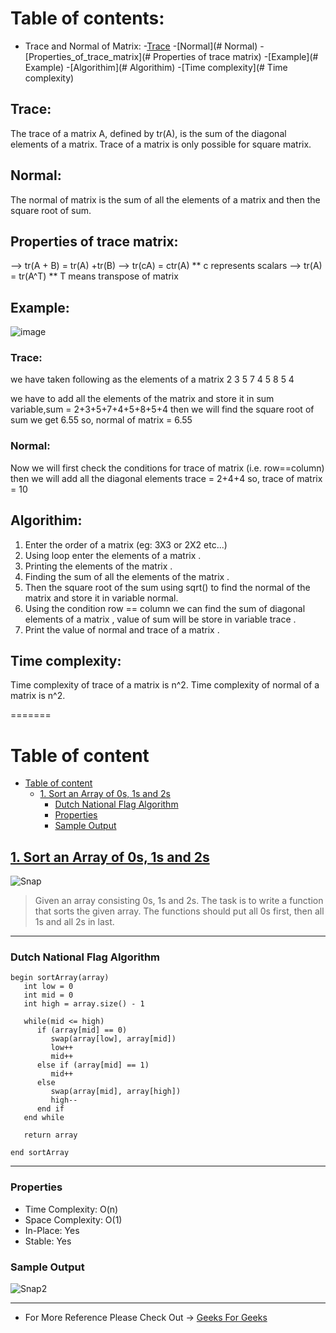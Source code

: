 # Table of contents:

- Trace and Normal of Matrix:
    -[Trace](#Trace)
    -[Normal](# Normal)
    -[Properties_of_trace_matrix](# Properties of trace matrix)
    -[Example](# Example)
    -[Algorithim](# Algorithim)
    -[Time complexity](# Time complexity)

## Trace:

The trace of a matrix A, defined by tr(A), is the sum of the diagonal elements of a matrix. Trace of a matrix is only possible for square matrix.

## Normal:

The normal of matrix is the sum of all the elements of a matrix and then the square root of sum.

## Properties of trace matrix:

 --> tr(A + B) = tr(A) +tr(B)
 --> tr(cA) = ctr(A)  ** c represents scalars
 --> tr(A) = tr(A^T)  ** T means transpose of matrix 

## Example: 

![image](https://user-images.githubusercontent.com/100208233/158046978-b535dc41-9ad6-4d5b-ad27-0580fa836415.png)

### Trace:

we have taken following as the elements of a matrix 
2 3 5
7 4 5
8 5 4

we have to add all the elements of the matrix and store it in sum variable,sum = 2+3+5+7+4+5+8+5+4 then we will find the square root of sum we get 6.55
so, normal of matrix = 6.55

### Normal:

Now we will first check the conditions for trace of matrix (i.e. row==column) then we will add all the diagonal elements 
trace = 2+4+4  so, trace of matrix = 10

## Algorithim:

1. Enter the order of a matrix (eg: 3X3 or 2X2 etc...)
2. Using loop enter the elements of a matrix .
3. Printing the elements of the matrix .
4. Finding the sum of all the elements of the matrix .
5. Then the square root of the sum using sqrt() to find the normal of the matrix and store it in variable normal.
6. Using the condition row == column we can find the sum of diagonal elements of a matrix , value of sum will be store in
 variable trace .
7. Print the value of normal and trace of a matrix .

## Time complexity:

Time complexity of trace of a matrix is n^2.
Time complexity of normal of a matrix is n^2.

=======
<!-- Table of content -->

# Table of content
- [Table of content](#table-of-content)
  - [1. Sort an Array of 0s, 1s and 2s](#1-sort-an-array-of-0s-1s-and-2s)
    - [Dutch National Flag Algorithm](#dutch-national-flag-algorithm)
    - [Properties](#properties)
    - [Sample Output](#sample-output)


## [1. Sort an Array of 0s, 1s and 2s](https://github.com/Lakhankumawat/LearnCPP/blob/main/A-Array/Sort_0_1_2.cpp)

![Snap](https://user-images.githubusercontent.com/53018678/156426951-61050466-bf4a-4685-be42-e81a5cf623cb.png)


> Given an array consisting 0s, 1s and 2s. The task is to write a function that sorts the given array. The functions should put all 0s first, then all 1s and all 2s in last.
<hr>

### Dutch National Flag Algorithm
```
begin sortArray(array)
   int low = 0
   int mid = 0
   int high = array.size() - 1

   while(mid <= high)
      if (array[mid] == 0)
         swap(array[low], array[mid])
         low++
         mid++
      else if (array[mid] == 1)
         mid++
      else
         swap(array[mid], array[high])
         high--
      end if
   end while

   return array

end sortArray
```
   <hr>

### Properties
* Time Complexity: O(n)
* Space Complexity: O(1)
* In-Place: Yes
* Stable: Yes

### Sample Output
![Snap2](https://user-images.githubusercontent.com/53018678/156428828-324bda09-356d-47dc-bfaa-793bae0a3dff.png)


<hr>

- For More Reference Please Check Out -> 
[Geeks For Geeks](https://www.geeksforgeeks.org/sort-an-array-of-0s-1s-and-2s/)

